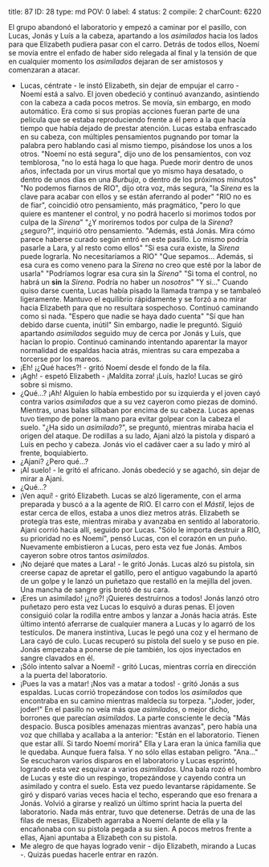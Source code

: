 title:          87
ID:             28
type:           md
POV:            0
label:          4
status:         2
compile:        2
charCount:      6220


El grupo abandonó el laboratorio y empezó a caminar por el pasillo, con Lucas, Jonás y Luís a la cabeza, apartando a los *asimilados* hacia los lados para que Elizabeth pudiera pasar con el carro. Detrás de todos ellos, Noemí se movía entre el enfado de haber sido relegada al final y la tensión de que en cualquier momento los *asimilados* dejaran de ser amistosos y comenzaran a atacar.
- Lucas, céntrate - le instó Elizabeth, sin dejar de empujar el carro - Noemí está a salvo.
El joven obedeció y continuó avanzando, asintiendo con la cabeza a cada pocos metros.
Se movía, sin embargo, en modo automático. Era como si sus propias acciones fueran parte de una película que se estaba reproduciendo frente a él pero a la que hacía tiempo que había dejado de prestar atención.
Lucas estaba enfrascado en su cabeza, con múltiples pensamientos pugnando por tomar la palabra pero hablando casi al mismo tiempo, pisándose los unos a los otros.
"Noemí no está segura", dijo uno de los pensamientos, con voz temblorosa, "no lo está haga lo que haga. Puede morir dentro de unos años, infectada por un virus mortal que yo mismo haya desatado, o dentro de unos días en una *Burbuja*, o dentro de los próximos minutos"
"No podemos fiarnos de RIO", dijo otra voz, más segura, "la *Sirena* es la clave para acabar con ellos y se están aferrando al poder"
"RIO no es de fiar", coincidió otro pensamiento, más pragmático, "pero lo que quiere es mantener el control, y no podrá hacerlo si morimos todos por culpa de la *Sirena*"
"¿Y moriremos todos por culpa de la *Sirena*? ¿seguro?", inquirió otro pensamiento.
"Además, está Jonás. Mira cómo parece haberse curado según entró en este pasillo. Lo mismo podría pasarle a Lara, y al resto como ellos"
"Si esa cura existe, la *Sirena* puede lograrla. No necesitaríamos a RIO"
"Que sepamos... Además, si esa cura es como veneno para la *Sirena* no creo que esté por la labor de usarla"
"Podríamos lograr esa cura sin la *Sirena*"
"Si toma el control, no habrá un **sin** la *Sirena*. Podría no haber un *nosotros*"
"Y si..."
Cuando quiso darse cuenta, Lucas había pisado la llamada trampa y se tambaleó ligeramente. Mantuvo el equilibrio rápidamente y se forzó a no mirar hacia Elizabeth para que no resultara sospechoso.
Continuó caminando como si nada.
"Espero que nadie se haya dado cuenta"
"Sí que han debido darse cuenta, inútil"
Sin embargo, nadie le preguntó. Siguió apartando *asimilados* seguido muy de cerca por Jonás y Luís, que hacían lo propio.
Continuó caminando intentando aparentar la mayor normalidad de espaldas hacia atrás, mientras su cara empezaba a torcerse por los mareos.
- ¡Eh! ¡¿Qué haces?! - gritó Noemí desde el fondo de la fila.
- ¡Agh! - espetó Elizabeth - ¡Maldita zorra! ¡Luís, hazlo!
Lucas se giró sobre si mismo.
- ¿Qué...? ¡Ah!
Alguien lo había embestido por su izquierda y el joven cayó contra varios *asimilados* que a su vez cayeron como piezas de dominó. Mientras, unas balas silbaban por encima de su cabeza.
Lucas apenas tuvo tiempo de poner la mano para evitar golpear con la cabeza el suelo.
"¿Ha sido un *asimilado*?", se preguntó, mientras miraba hacia el origen del ataque.
De rodillas a su lado, Ajani alzó la pistola y disparó a Luís en pecho y cabeza.
Jonás vio el cadáver caer a su lado y miró al frente, boquiabierto.
- ¿Ajani? ¿Pero qué...?
- ¡Al suelo! - le gritó el africano.
Jonás obedeció y se agachó, sin dejar de mirar a Ajani.
- ¿Qué...?
- ¡Ven aquí! - gritó Elizabeth.
Lucas se alzó ligeramente, con el arma preparada y buscó a a la agente de RIO. El carro con el *Mástil*, lejos de estar cerca de ellos, estaba a unos diez metros atrás. Elizabeth se protegía tras este, mientras miraba y avanzaba en sentido al laboratorio.
Ajani corrió hacia allí, seguido por Lucas.
"Sólo le importa destruir a RIO, su prioridad no es Noemí", pensó Lucas, con el corazón en un puño.
Nuevamente embistieron a Lucas, pero esta vez fue Jonás. Ambos cayeron sobre otros tantos *asimilados*.
- ¡No dejaré que mates a Lara! - le gritó Jonás.
Lucas alzó su pistola, sin creerse capaz de apretar el gatillo, pero el antiguo vagabundo la apartó de un golpe y le lanzó un puñetazo que restalló en la mejilla del joven.
Una mancha de sangre gris brotó de su cara.
- ¡Eres un asimilado! ¡¿no?! ¡Quieres destruirnos a todos!
Jonás lanzó otro puñetazo pero esta vez Lucas lo esquivó a duras penas. El joven consiguió colar la rodilla entre ambos y lanzar a Jonás hacia atrás. Este último intentó aferrarse de cualquier manera a Lucas y lo agarró de los testículos. De manera instintiva, Lucas le pegó una coz y el hermano de Lara cayó de culo.
Lucas recuperó su pistola del suelo y se puso en pie. Jonás empezaba a ponerse de pie también, los ojos inyectados en sangre clavados en él.
- ¡Sólo intento salvar a Noemí! - gritó Lucas, mientras corría en dirección a la puerta del laboratorio.
- ¡Pues la vas a matar! ¡Nos vas a matar a todos! - gritó Jonás a sus espaldas.
Lucas corrió tropezándose con todos los *asimilados* que encontraba en su camino mientras maldecía su torpeza.
"¡Joder, joder, joder!"
En el pasillo no veía más que *asimilados*, o mejor dicho, borrones que parecían *asimilados*. La parte consciente le decía "Más despacio. Busca posibles amenazas mientras avanzas", pero había una voz que chillaba y acallaba a la anterior:
"Están en el laboratorio. Tienen que estar allí. Si tardo Noemí morirá"
Ella y Lara eran la única familia que le quedaba. Aunque fuera falsa.
Y no sólo ellas estaban peligro.
"Ana..."
Se escucharon varios disparos en el laboratorio y Lucas esprintó, logrando esta vez esquivar a varios *asimilados*.
Una bala rozó el hombro de Lucas y este dio un respingo, tropezándose y cayendo contra un asimilado y contra el suelo. Esta vez puedo levantarse rápidamente. Se giró y disparó varias veces hacia el techo, esperando que eso frenara a Jonás.
Volvió a girarse y realizó un último sprint hacia la puerta del laboratorio.
Nada más entrar, tuvo que detenerse.
Detrás de una de las filas de mesas, Elizabeth agarraba a Noemí delante de ella y la encañonaba con su pistola pegada a su sien.
A pocos metros frente a ellas, Ajani apuntaba a Elizabeth con su pistola.
- Me alegro de que hayas logrado venir - dijo Elizabeth, mirando a Lucas -. Quizás puedas hacerle entrar en razón.